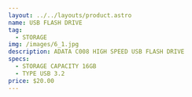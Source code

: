 ```yaml
---
layout: ../../layouts/product.astro
name: USB FLASH DRIVE
tag:
  - STORAGE
img: /images/6_1.jpg
description: A﻿DATA C008 HIGH SPEED USB FLASH DRIVE
specs:
  - STORAGE CAPACITY 16GB
  - TYPE USB 3.2
price: $20.00
---
```


